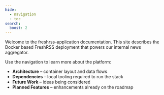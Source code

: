 ```yaml
---
hide:
  - navigation
  - toc
search:
  boost: 2
---
```


Welcome to the freshrss-application documentation. This site describes the
Docker based FreshRSS deployment that powers our internal news aggregator.

Use the navigation to learn more about the platform:

- **Architecture** – container layout and data flows
- **Dependencies** – local tooling required to run the stack
- **Future Work** – ideas being considered
- **Planned Features** – enhancements already on the roadmap

